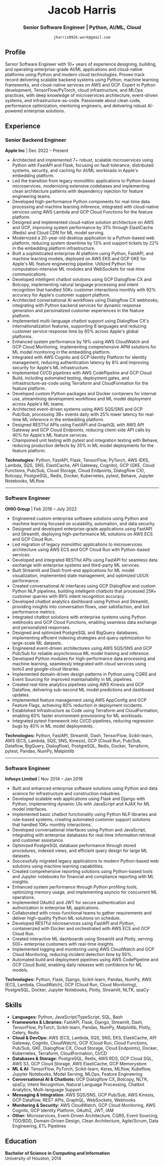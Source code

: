 <div align="center">

<h1 style="font-size: 36px;">Jacob Harris</h1>

<h3>Senior Software Engineer | Python, AI/ML, Cloud</h3>

```
jharris0926.work@gmail.com
```

</div>

## Profile

Senior Software Engineer with 10+ years of experience designing, building, and operating enterprise-grade AI/ML applications and cloud-native platforms using Python and modern cloud technologies. Proven track record delivering scalable backend systems using Python, machine learning frameworks, and cloud-native services on AWS and GCP. Expert in Python development, TensorFlow/PyTorch, cloud infrastructure, and MLOps practices, with deep knowledge of microservices architecture, event-driven systems, and infrastructure-as-code. Passionate about clean code, performance optimization, mentoring engineers, and delivering robust AI-powered enterprise solutions.

## Experience

### Senior Backend Engineer  
**Apple Inc** | Dec 2022 – Present

- Architected and implemented 7+ robust, scalable microservices using Python with FastAPI and Flask, focusing on fault tolerance, distributed systems, security, and caching for AI/ML workloads in Apple's embedding platform.
- Led the transition from legacy monolithic applications to Python-based microservices, modernizing extensive codebases and implementing clean architecture patterns with dependency injection for feature engineering teams.
- Developed high-performance Python components for real-time data processing and machine learning inference, integrated with cloud-native services using AWS Lambda and GCP Cloud Functions for the feature platform.
- Designed and implemented cloud-native solution architecture on AWS and GCP, improving system performance by 31% through ElastiCache (Redis) and Cloud CDN for ML model serving.
- Modernized a 20-year-old desktop application to a Python-based web platform, reducing system downtime by 13% and support tickets by 22% in the embedding platform infrastructure.
- Built a sophisticated enterprise AI platform using Python, FastAPI, and machine learning models, deployed on AWS EKS and GCP GKE for Apple's ML feature engineering pipeline. Utilized Python for computation-intensive ML modules and WebSockets for real-time communications.
- Developed intelligent chatbot solutions using GCP Dialogflow CX and Botcopy, implementing natural language processing and intent recognition that handled 50K+ customer interactions monthly with 92% accuracy for Apple's customer support platform.
- Architected conversational AI workflows using Dialogflow CX webhooks, integrating with Python backend services for dynamic response generation and personalized customer experiences in the feature platform.
- Implemented multi-language chatbot support using Dialogflow CX's internationalization features, supporting 8 languages and reducing customer service response time by 65% across Apple's global platforms.
- Enhanced system performance by 19% using AWS CloudWatch and GCP Cloud Monitoring, implementing comprehensive APM solutions for ML model monitoring in the embedding platform.
- Integrated with AWS Cognito and GCP Identity Platform for identity management, reducing authentication latency by 8% and improving security for Apple's ML infrastructure.
- Implemented CI/CD pipelines with AWS CodePipeline and GCP Cloud Build, including automated testing, deployment gates, and infrastructure-as-code using Terraform and CloudFormation for the feature platform.
- Developed custom Python packages and Docker containers for internal use, streamlining development workflows and ML model deployment across Apple's ML teams.
- Architected event-driven systems using AWS SQS/SNS and GCP Pub/Sub, processing 3B+ events daily with 25% lower latency for real-time ML inference in the embedding platform.
- Designed RESTful APIs using FastAPI and GraphQL with AWS API Gateway and GCP Cloud Endpoints, reducing client-side API calls by 40% for Apple's ML feature services.
- Championed unit testing with pytest and integration testing with Behave, reducing production defects by 35% in ML model deployments for the feature platform.

**Technologies:** Python, FastAPI, Flask, TensorFlow, PyTorch, AWS (EKS, Lambda, SQS, SNS, ElastiCache, API Gateway, Cognito), GCP (GKE, Cloud Functions, Pub/Sub, Cloud Storage, Cloud Endpoints, Dialogflow CX), Botcopy, PostgreSQL, Redis, Docker, Kubernetes, pytest, Behave, Jupyter Notebooks, MLflow

---

### Software Engineer  
**OHIO Group** | Feb 2018 – July 2022

- Engineered custom enterprise software solutions using Python and machine learning focused on scalability, automation, and data security.
- Designed and developed enterprise-grade applications using FastAPI and Streamlit, deploying high-performance ML solutions on AWS ECS and GCP Cloud Run.
- Led migration of legacy monolithic applications to microservices architecture using AWS ECS and GCP Cloud Run with Python-based services.
- Developed and integrated RESTful APIs using FastAPI for seamless data exchange with enterprise systems and third-party ML services.
- Built Streamlit and Dash front-end applications for ML model visualization, implemented state management, and optimized UI/UX performance.
- Created conversational AI interfaces using GCP Dialogflow and custom Python NLP pipelines, building intelligent chatbots that processed 25K+ customer queries with 89% intent recognition accuracy.
- Developed chatbot analytics dashboard using Python and Streamlit, providing insights into conversation flows, user satisfaction, and bot performance metrics.
- Integrated chatbot solutions with enterprise systems using Python webhooks and GCP Cloud Functions, enabling seamless data exchange and personalized responses.
- Designed and optimized PostgreSQL and BigQuery databases, implementing efficient indexing strategies and query optimization for large-scale ML datasets.
- Engineered event-driven architectures using AWS SQS/SNS and GCP Pub/Sub for reliable asynchronous ML model training and inference.
- Developed Python modules for high-performance data processing and machine learning, seamlessly integrated with cloud services using boto3 and google-cloud libraries.
- Implemented domain-driven design patterns in Python using CQRS and Event Sourcing for improved maintainability in ML pipelines.
- Created real-time analytics pipelines using AWS Kinesis and GCP Dataflow, delivering sub-second ML model predictions and dashboard updates.
- Implemented feature management using AWS AppConfig and GCP Feature Flags, achieving 80% reduction in deployment incidents.
- Established Infrastructure as Code using Terraform and CloudFormation, enabling 60% faster environment provisioning for ML workloads.
- Integrated pytest framework into CI/CD pipelines, reducing regression bugs by 40% in ML model deployments.

**Technologies:** Python, FastAPI, Streamlit, Dash, TensorFlow, Scikit-learn, AWS (ECS, Lambda, SQS, SNS, Kinesis), GCP (Cloud Run, Pub/Sub, Dataflow, BigQuery, Dialogflow), PostgreSQL, Redis, Docker, Terraform, pytest, Pandas, NumPy, Matplotlib

---

### Software Engineer  
**Infosys Limited** | Nov 2014 – Jan 2018

- Built and enhanced enterprise software solutions using Python and data science for infrastructure and construction industries.
- Developed scalable web applications using Flask and Django with Python, implementing dynamic UIs with JavaScript and AJAX for ML model interfaces.
- Implemented basic chatbot functionality using Python NLP libraries and rule-based systems, creating automated customer support solutions that handled 10K+ monthly interactions.
- Developed conversational interfaces using Python and JavaScript, integrating with enterprise databases for real-time information retrieval and customer assistance.
- Optimized PostgreSQL database performance through stored procedures, indexed views, and efficient query design for large ML datasets.
- Successfully migrated legacy applications to modern Python-based web solutions using machine learning capabilities.
- Created comprehensive reporting solutions using Python-based tools and Jupyter notebooks for financial and compliance reporting with ML insights.
- Enhanced system performance through Python profiling tools, optimizing memory usage, and implementing asyncio for concurrent ML operations.
- Implemented OAuth2 and JWT for secure authentication and authorization in enterprise ML applications.
- Collaborated with cross-functional teams to gather requirements and deliver high-quality Python ML solutions on schedule.
- Developed RESTful microservices using FastAPI and Python, containerized with Docker and orchestrated with AWS ECS and GCP Cloud Run.
- Created interactive ML dashboards using Streamlit and Plotly, serving 500+ enterprise customers with real-time insights.
- Implemented logging and monitoring using AWS CloudWatch and GCP Cloud Monitoring, reducing incident detection time by 50%.
- Automated build and deployment pipelines using AWS CodePipeline and GCP Cloud Build, enabling daily releases with confidence for ML models.

**Technologies:** Python, Flask, Django, Scikit-learn, Pandas, NumPy, AWS (ECS, Lambda, CloudWatch), GCP (Cloud Run, Cloud Monitoring), PostgreSQL, Docker, Jupyter Notebooks, Plotly, Streamlit, NLTK, spaCy

## Skills

- **Languages:** Python, JavaScript/TypeScript, SQL, Bash
- **Frameworks & Libraries:** FastAPI, Flask, Django, Streamlit, Dash, TensorFlow, PyTorch, Scikit-learn, Pandas, NumPy, Matplotlib, Plotly, Celery, Redis
- **Cloud & DevOps:** AWS (ECS, Lambda, SQS, SNS, EKS, ElastiCache, API Gateway, Cognito, CloudWatch), GCP (Cloud Run, Cloud Functions, Pub/Sub, GKE, Dialogflow CX, Cloud Storage, Cloud Endpoints), Docker, Kubernetes, Terraform, CloudFormation, CI/CD
- **Databases & Storage:** PostgreSQL, Redis, AWS RDS, GCP Cloud SQL, AWS S3, GCP Cloud Storage, AWS ElastiCache, GCP Memorystore
- **ML & AI:** TensorFlow, PyTorch, Scikit-learn, Keras, MLflow, Kubeflow, Jupyter Notebooks, Model Serving, MLOps, Feature Engineering
- **Conversational AI & Chatbots:** GCP Dialogflow CX, Botcopy, NLTK, spaCy, Intent Recognition, Natural Language Processing, Chatbot Analytics, Multi-language Support
- **Messaging & Integration:** AWS SQS/SNS, GCP Pub/Sub, AWS Kinesis, GCP Dataflow, REST APIs, GraphQL, WebSockets, Webhooks
- **Monitoring & Security:** AWS CloudWatch, GCP Cloud Monitoring, AWS Cognito, GCP Identity Platform, OAuth2, JWT, IAM
- **Other:** Microservices, Event-Driven Architecture, CQRS, Event Sourcing, TDD/BDD, Domain-Driven Design, Clean Architecture, Agile/Scrum, Data Engineering, ETL Pipelines

## Education

**Bachelor of Science in Computing and Information**  
University of Houston, 2014
